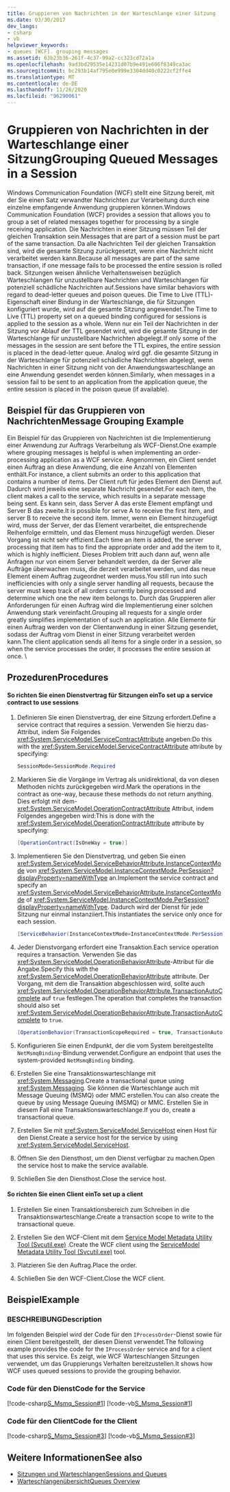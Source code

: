 ```yaml
---
title: Gruppieren von Nachrichten in der Warteschlange einer Sitzung
ms.date: 03/30/2017
dev_langs:
- csharp
- vb
helpviewer_keywords:
- queues [WCF]. grouping messages
ms.assetid: 63b23b36-261f-4c37-99a2-cc323cd72a1a
ms.openlocfilehash: 9ad3bd29535e14231d07b9e491e606f8349ca3ac
ms.sourcegitcommit: bc293b14af795e0e999e3304dd40c0222cf2ffe4
ms.translationtype: MT
ms.contentlocale: de-DE
ms.lasthandoff: 11/26/2020
ms.locfileid: "96290061"
---
```

# <a name="grouping-queued-messages-in-a-session"></a><span data-ttu-id="412de-102">Gruppieren von Nachrichten in der Warteschlange einer Sitzung</span><span class="sxs-lookup"><span data-stu-id="412de-102">Grouping Queued Messages in a Session</span></span>

<span data-ttu-id="412de-103">Windows Communication Foundation (WCF) stellt eine Sitzung bereit, mit der Sie einen Satz verwandter Nachrichten zur Verarbeitung durch eine einzelne empfangende Anwendung gruppieren können.</span><span class="sxs-lookup"><span data-stu-id="412de-103">Windows Communication Foundation (WCF) provides a session that allows you to group a set of related messages together for processing by a single receiving application.</span></span> <span data-ttu-id="412de-104">Die Nachrichten in einer Sitzung müssen Teil der gleichen Transaktion sein.</span><span class="sxs-lookup"><span data-stu-id="412de-104">Messages that are part of a session must be part of the same transaction.</span></span> <span data-ttu-id="412de-105">Da alle Nachrichten Teil der gleichen Transaktion sind, wird die gesamte Sitzung zurückgesetzt, wenn eine Nachricht nicht verarbeitet werden kann.</span><span class="sxs-lookup"><span data-stu-id="412de-105">Because all messages are part of the same transaction, if one message fails to be processed the entire session is rolled back.</span></span> <span data-ttu-id="412de-106">Sitzungen weisen ähnliche Verhaltensweisen bezüglich Warteschlangen für unzustellbare Nachrichten und Warteschlangen für potenziell schädliche Nachrichten auf.</span><span class="sxs-lookup"><span data-stu-id="412de-106">Sessions have similar behaviors with regard to dead-letter queues and poison queues.</span></span> <span data-ttu-id="412de-107">Die Time to Live (TTL)-Eigenschaft einer Bindung in der Warteschlange, die für Sitzungen konfiguriert wurde, wird auf die gesamte Sitzung angewendet.</span><span class="sxs-lookup"><span data-stu-id="412de-107">The Time to Live (TTL) property set on a queued binding configured for sessions is applied to the session as a whole.</span></span> <span data-ttu-id="412de-108">Wenn nur ein Teil der Nachrichten in der Sitzung vor Ablauf der TTL gesendet wird, wird die gesamte Sitzung in der Warteschlange für unzustellbare Nachrichten abgelegt.</span><span class="sxs-lookup"><span data-stu-id="412de-108">If only some of the messages in the session are sent before the TTL expires, the entire session is placed in the dead-letter queue.</span></span> <span data-ttu-id="412de-109">Analog wird ggf. die gesamte Sitzung in der Warteschlange für potenziell schädliche Nachrichten abgelegt, wenn Nachrichten in einer Sitzung nicht von der Anwendungswarteschlange an eine Anwendung gesendet werden können.</span><span class="sxs-lookup"><span data-stu-id="412de-109">Similarly, when messages in a session fail to be sent to an application from the application queue, the entire session is placed in the poison queue (if available).</span></span>  
  
## <a name="message-grouping-example"></a><span data-ttu-id="412de-110">Beispiel für das Gruppieren von Nachrichten</span><span class="sxs-lookup"><span data-stu-id="412de-110">Message Grouping Example</span></span>  

 <span data-ttu-id="412de-111">Ein Beispiel für das Gruppieren von Nachrichten ist die Implementierung einer Anwendung zur Auftrags Verarbeitung als WCF-Dienst.</span><span class="sxs-lookup"><span data-stu-id="412de-111">One example where grouping messages is helpful is when implementing an order-processing application as a WCF service.</span></span> <span data-ttu-id="412de-112">Angenommen, ein Client sendet einen Auftrag an diese Anwendung, die eine Anzahl von Elementen enthält.</span><span class="sxs-lookup"><span data-stu-id="412de-112">For instance, a client submits an order to this application that contains a number of items.</span></span> <span data-ttu-id="412de-113">Der Client ruft für jedes Element den Dienst auf. Dadurch wird jeweils eine separate Nachricht gesendet.</span><span class="sxs-lookup"><span data-stu-id="412de-113">For each item, the client makes a call to the service, which results in a separate message being sent.</span></span> <span data-ttu-id="412de-114">Es kann sein, dass Server A das erste Element empfängt und Server B das zweite.</span><span class="sxs-lookup"><span data-stu-id="412de-114">It is possible for serve A to receive the first item, and server B to receive the second item.</span></span> <span data-ttu-id="412de-115">Immer, wenn ein Element hinzugefügt wird, muss der Server, der das Element verarbeitet, die entsprechende Reihenfolge ermitteln, und das Element muss hinzugefügt werden. Dieser Vorgang ist nicht sehr effizient.</span><span class="sxs-lookup"><span data-stu-id="412de-115">Each time an item is added, the server processing that item has to find the appropriate order and add the item to it, which is highly inefficient.</span></span> <span data-ttu-id="412de-116">Dieses Problem tritt auch dann auf, wenn alle Anfragen nur von einem Server behandelt werden, da der Server alle Aufträge überwachen muss, die derzeit verarbeitet werden, und das neue Element einem Auftrag zugeordnet werden muss.</span><span class="sxs-lookup"><span data-stu-id="412de-116">You still run into such inefficiencies with only a single server handling all requests, because the server must keep track of all orders currently being processed and determine which one the new item belongs to.</span></span> <span data-ttu-id="412de-117">Durch das Gruppieren aller Anforderungen für einen Auftrag wird die Implementierung einer solchen Anwendung stark vereinfacht.</span><span class="sxs-lookup"><span data-stu-id="412de-117">Grouping all requests for a single order greatly simplifies implementation of such an application.</span></span> <span data-ttu-id="412de-118">Alle Elemente für einen Auftrag werden von der Clientanwendung in einer Sitzung gesendet, sodass der Auftrag vom Dienst in einer Sitzung verarbeitet werden kann.</span><span class="sxs-lookup"><span data-stu-id="412de-118">The client application sends all items for a single order in a session, so when the service processes the order, it processes the entire session at once.</span></span> \  
  
## <a name="procedures"></a><span data-ttu-id="412de-119">Prozeduren</span><span class="sxs-lookup"><span data-stu-id="412de-119">Procedures</span></span>  
  
#### <a name="to-set-up-a-service-contract-to-use-sessions"></a><span data-ttu-id="412de-120">So richten Sie einen Dienstvertrag für Sitzungen ein</span><span class="sxs-lookup"><span data-stu-id="412de-120">To set up a service contract to use sessions</span></span>  
  
1. <span data-ttu-id="412de-121">Definieren Sie einen Dienstvertrag, der eine Sitzung erfordert.</span><span class="sxs-lookup"><span data-stu-id="412de-121">Define a service contract that requires a session.</span></span> <span data-ttu-id="412de-122">Verwenden Sie hierzu das-Attribut, indem Sie Folgendes <xref:System.ServiceModel.ServiceContractAttribute> angeben:</span><span class="sxs-lookup"><span data-stu-id="412de-122">Do this with the <xref:System.ServiceModel.ServiceContractAttribute> attribute by specifying:</span></span>  
  
    ```csharp
    SessionMode=SessionMode.Required  
    ```  
  
2. <span data-ttu-id="412de-123">Markieren Sie die Vorgänge im Vertrag als unidirektional, da von diesen Methoden nichts zurückgegeben wird.</span><span class="sxs-lookup"><span data-stu-id="412de-123">Mark the operations in the contract as one-way, because these methods do not return anything.</span></span> <span data-ttu-id="412de-124">Dies erfolgt mit dem- <xref:System.ServiceModel.OperationContractAttribute> Attribut, indem Folgendes angegeben wird:</span><span class="sxs-lookup"><span data-stu-id="412de-124">This is done with the <xref:System.ServiceModel.OperationContractAttribute> attribute by specifying:</span></span>  
  
    ```csharp  
    [OperationContract(IsOneWay = true)]  
    ```  
  
3. <span data-ttu-id="412de-125">Implementieren Sie den Dienstvertrag, und geben Sie einen <xref:System.ServiceModel.ServiceBehaviorAttribute.InstanceContextMode> von <xref:System.ServiceModel.InstanceContextMode.PerSession?displayProperty=nameWithType> an.</span><span class="sxs-lookup"><span data-stu-id="412de-125">Implement the service contract and specify an <xref:System.ServiceModel.ServiceBehaviorAttribute.InstanceContextMode> of <xref:System.ServiceModel.InstanceContextMode.PerSession?displayProperty=nameWithType>.</span></span> <span data-ttu-id="412de-126">Dadurch wird der Dienst für jede Sitzung nur einmal instanziiert.</span><span class="sxs-lookup"><span data-stu-id="412de-126">This instantiates the service only once for each session.</span></span>  
  
    ```csharp  
    [ServiceBehavior(InstanceContextMode=InstanceContextMode.PerSession)]  
    ```  
  
4. <span data-ttu-id="412de-127">Jeder Dienstvorgang erfordert eine Transaktion.</span><span class="sxs-lookup"><span data-stu-id="412de-127">Each service operation requires a transaction.</span></span> <span data-ttu-id="412de-128">Verwenden Sie das <xref:System.ServiceModel.OperationBehaviorAttribute>-Attribut für die Angabe.</span><span class="sxs-lookup"><span data-stu-id="412de-128">Specify this with the <xref:System.ServiceModel.OperationBehaviorAttribute> attribute.</span></span> <span data-ttu-id="412de-129">Der Vorgang, mit dem die Transaktion abgeschlossen wird, sollte auch <xref:System.ServiceModel.OperationBehaviorAttribute.TransactionAutoComplete> auf `true` festlegen.</span><span class="sxs-lookup"><span data-stu-id="412de-129">The operation that completes the transaction should also set <xref:System.ServiceModel.OperationBehaviorAttribute.TransactionAutoComplete> to `true`.</span></span>  
  
    ```csharp  
    [OperationBehavior(TransactionScopeRequired = true, TransactionAutoComplete = true)]
    ```  
  
5. <span data-ttu-id="412de-130">Konfigurieren Sie einen Endpunkt, der die vom System bereitgestellte `NetMsmqBinding`-Bindung verwendet.</span><span class="sxs-lookup"><span data-stu-id="412de-130">Configure an endpoint that uses the system-provided `NetMsmqBinding` binding.</span></span>  
  
6. <span data-ttu-id="412de-131">Erstellen Sie eine Transaktionswarteschlange mit <xref:System.Messaging>.</span><span class="sxs-lookup"><span data-stu-id="412de-131">Create a transactional queue using <xref:System.Messaging>.</span></span> <span data-ttu-id="412de-132">Sie können die Warteschlange auch mit Message Queuing (MSMQ) oder MMC erstellen.</span><span class="sxs-lookup"><span data-stu-id="412de-132">You can also create the queue by using Message Queuing (MSMQ) or MMC.</span></span> <span data-ttu-id="412de-133">Erstellen Sie in diesem Fall eine Transaktionswarteschlange.</span><span class="sxs-lookup"><span data-stu-id="412de-133">If you do, create a transactional queue.</span></span>  
  
7. <span data-ttu-id="412de-134">Erstellen Sie mit <xref:System.ServiceModel.ServiceHost> einen Host für den Dienst.</span><span class="sxs-lookup"><span data-stu-id="412de-134">Create a service host for the service by using <xref:System.ServiceModel.ServiceHost>.</span></span>  
  
8. <span data-ttu-id="412de-135">Öffnen Sie den Diensthost, um den Dienst verfügbar zu machen.</span><span class="sxs-lookup"><span data-stu-id="412de-135">Open the service host to make the service available.</span></span>  
  
9. <span data-ttu-id="412de-136">Schließen Sie den Diensthost.</span><span class="sxs-lookup"><span data-stu-id="412de-136">Close the service host.</span></span>  
  
#### <a name="to-set-up-a-client"></a><span data-ttu-id="412de-137">So richten Sie einen Client ein</span><span class="sxs-lookup"><span data-stu-id="412de-137">To set up a client</span></span>  
  
1. <span data-ttu-id="412de-138">Erstellen Sie einen Transaktionsbereich zum Schreiben in die Transaktionswarteschlange.</span><span class="sxs-lookup"><span data-stu-id="412de-138">Create a transaction scope to write to the transactional queue.</span></span>  
  
2. <span data-ttu-id="412de-139">Erstellen Sie den WCF-Client mit dem [Service Model Metadata Utility Tool (Svcutil.exe)](../servicemodel-metadata-utility-tool-svcutil-exe.md) .</span><span class="sxs-lookup"><span data-stu-id="412de-139">Create the WCF client using the [ServiceModel Metadata Utility Tool (Svcutil.exe)](../servicemodel-metadata-utility-tool-svcutil-exe.md) tool.</span></span>  
  
3. <span data-ttu-id="412de-140">Platzieren Sie den Auftrag.</span><span class="sxs-lookup"><span data-stu-id="412de-140">Place the order.</span></span>  
  
4. <span data-ttu-id="412de-141">Schließen Sie den WCF-Client.</span><span class="sxs-lookup"><span data-stu-id="412de-141">Close the WCF client.</span></span>  
  
## <a name="example"></a><span data-ttu-id="412de-142">Beispiel</span><span class="sxs-lookup"><span data-stu-id="412de-142">Example</span></span>  
  
### <a name="description"></a><span data-ttu-id="412de-143">BESCHREIBUNG</span><span class="sxs-lookup"><span data-stu-id="412de-143">Description</span></span>  

 <span data-ttu-id="412de-144">Im folgenden Beispiel wird der Code für den `IProcessOrder`-Dienst sowie für einen Client bereitgestellt, der diesen Dienst verwendet.</span><span class="sxs-lookup"><span data-stu-id="412de-144">The following example provides the code for the `IProcessOrder` service and for a client that uses this service.</span></span> <span data-ttu-id="412de-145">Es zeigt, wie WCF Warteschlangen Sitzungen verwendet, um das Gruppierungs Verhalten bereitzustellen.</span><span class="sxs-lookup"><span data-stu-id="412de-145">It shows how WCF uses queued sessions to provide the grouping behavior.</span></span>  
  
### <a name="code-for-the-service"></a><span data-ttu-id="412de-146">Code für den Dienst</span><span class="sxs-lookup"><span data-stu-id="412de-146">Code for the Service</span></span>  

 [!code-csharp[S_Msmq_Session#1](../../../../samples/snippets/csharp/VS_Snippets_CFX/s_msmq_session/cs/service.cs#1)]
 [!code-vb[S_Msmq_Session#1](../../../../samples/snippets/visualbasic/VS_Snippets_CFX/s_msmq_session/vb/service.vb#1)]  

### <a name="code-for-the-client"></a><span data-ttu-id="412de-147">Code für den Client</span><span class="sxs-lookup"><span data-stu-id="412de-147">Code for the Client</span></span>  

 [!code-csharp[S_Msmq_Session#3](../../../../samples/snippets/csharp/VS_Snippets_CFX/s_msmq_session/cs/client.cs#3)]
 [!code-vb[S_Msmq_Session#3](../../../../samples/snippets/visualbasic/VS_Snippets_CFX/s_msmq_session/vb/client.vb#3)]  

## <a name="see-also"></a><span data-ttu-id="412de-148">Weitere Informationen</span><span class="sxs-lookup"><span data-stu-id="412de-148">See also</span></span>

- [<span data-ttu-id="412de-149">Sitzungen und Warteschlangen</span><span class="sxs-lookup"><span data-stu-id="412de-149">Sessions and Queues</span></span>](../samples/sessions-and-queues.md)
- [<span data-ttu-id="412de-150">Warteschlangenübersicht</span><span class="sxs-lookup"><span data-stu-id="412de-150">Queues Overview</span></span>](queues-overview.md)
